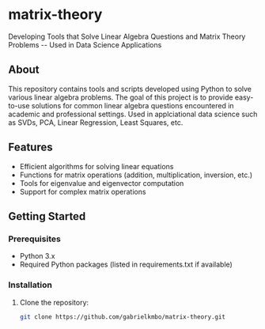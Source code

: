 # matrix-theory
Developing Tools that Solve Linear Algebra Questions and Matrix Theory Problems -- Used in Data Science Applications

## About

This repository contains tools and scripts developed using Python to solve various linear algebra problems. The goal of this project is to provide easy-to-use solutions for common linear algebra questions encountered in academic and professional settings. Used in applciational data science such as SVDs, PCA, Linear Regression, Least Squares, etc.

## Features

- Efficient algorithms for solving linear equations
- Functions for matrix operations (addition, multiplication, inversion, etc.)
- Tools for eigenvalue and eigenvector computation
- Support for complex matrix operations

## Getting Started

### Prerequisites

- Python 3.x
- Required Python packages (listed in requirements.txt if available)

### Installation

1. Clone the repository:
   ```bash
   git clone https://github.com/gabrielkmbo/matrix-theory.git
